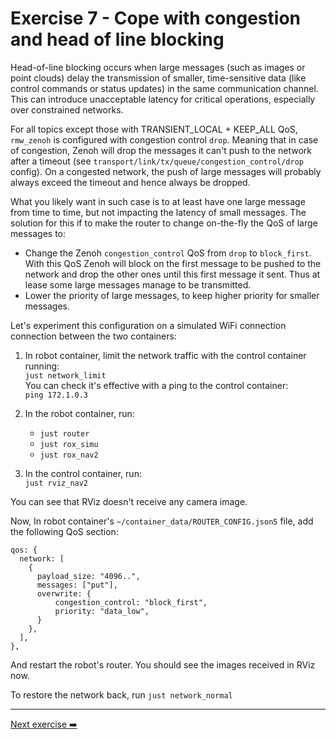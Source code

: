 # Exercise 7 - Cope with congestion and head of line blocking

Head-of-line blocking occurs when large messages (such as images or point clouds) delay the transmission of smaller, time-sensitive data (like control commands or status updates) in the same communication channel. This can introduce unacceptable latency for critical operations, especially over constrained networks.

For all topics except those with TRANSIENT_LOCAL + KEEP_ALL QoS, `rmw_zenoh` is configured with congestion control `drop`. Meaning that in case of congestion, Zenoh will drop the messages it can't push to the network after a timeout (see `transport/link/tx/queue/congestion_control/drop` config). On a congested network, the push of large messages will probably always exceed the timeout and hence always be dropped.  

What you likely want in such case is to at least have one large message from time to time, but not impacting the latency of small messages. The solution for this if to make the router to change on-the-fly the QoS of large messages to:

* Change the Zenoh `congestion_control` QoS from `drop` to `block_first`. With this QoS Zenoh will block on the first message to be pushed to the network and drop the other ones until this first message it sent. Thus at lease some large messages manage to be transmitted.
* Lower the priority of large messages, to keep higher priority for smaller messages.

Let's experiment this configuration on a simulated WiFi connection connection between the two containers:

1. In robot container, limit the network traffic with the control container running:  
   `just network_limit`  
   You can check it's effective with a ping to the control container:  
   `ping 172.1.0.3`

2. In the robot container, run:

   * `just router`
   * `just rox_simu`
   * `just rox_nav2`

3. In the control container, run:  
   `just rviz_nav2`

You can see that RViz doesn't receive any camera image.

Now, In robot container's `~/container_data/ROUTER_CONFIG.json5` file, add the following QoS section:

   ```json5
   qos: {
     network: [
       {
         payload_size: "4096..",
         messages: ["put"],
         overwrite: {
             congestion_control: "block_first",
             priority: "data_low",
         }
       },
     ],
   },
   ```

And restart the robot's router. You should see the images received in RViz now.

To restore the network back, run `just network_normal`

---
[Next exercise ➡️](ex-8.md)
